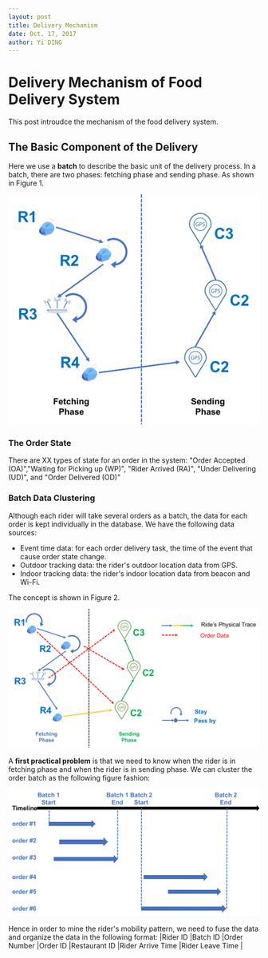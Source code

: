 ```yaml
---
layout: post
title: Delivery Mechanism
date: Oct. 17, 2017
author: Yi DING
---
```



# Delivery Mechanism of Food Delivery System

This post introudce the mechanism of the food delivery system.

## The Basic Component of the Delivery
Here we use a **batch** to describe the basic unit of the delivery process. In a batch, there are two phases: fetching phase and sending phase. As shown in Figure 1.
<p align = "center">
<img src="figures/delivery-batch.png"  alt="delivery batch"，width="500",height="500">
</p>

### The Order State
There are XX types of state for an order in the system: "Order Accepted (OA)","Waiting for Picking up (WP)", "Rider Arrived (RA)", "Under Delivering (UD)", and "Order Delivered (OD)"

### Batch Data Clustering
Although each rider will take several orders as a batch, the data for each order is kept individually in the database. 
We have the following data sources: 
* Event time data: for each order delivery task, the time of the event that cause order state change.
* Outdoor tracking data: the rider's outdoor location data from GPS.
* Indoor tracking data: the rider's indoor location data from beacon and Wi-Fi.

The concept is shown in Figure 2.
<p align = "center">
<img src="figures/delivery-batch-concept.png"  alt="delivery batch concept">
</p>


A **first practical problem** is that we need to know when the rider is in fetching phase and when the rider is in sending phase. We can cluster the order batch as the following figure fashion:
<p align = "center">
<img src="figures/batch-clustering.png"  alt="batch-clustering">
</p>




Hence in order to mine the rider's mobility pattern, we need to fuse the data and organize the data in the following format:
|Rider ID   |Batch ID   |Order Number   |Order ID   |Restaurant ID  |Rider Arrive Time  |Rider Leave Time   |

